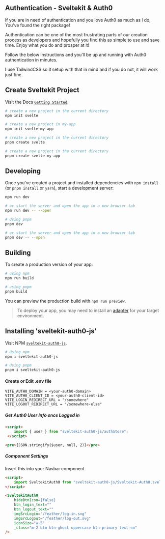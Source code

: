 ## Authentication - Sveltekit & Auth0

If you are in need of authentication and you love Auth0 as much as I do, You've found the right package!

Authentication can be one of the most frustrating parts of our creation process as developers and hopefully you find this as simple to use and save time.  Enjoy what you do and prosper at it!

Follow the below instructions and you'll be up and running with Auth0 authentication in minutes.

I use TailwindCSS so it setup with that in mind and if you do not, it will work just fine.

## Create Sveltekit Project

Visit the Docs [`Getting Started`](https://kit.svelte.dev/docs/introduction#getting-started).


```bash
# create a new project in the current directory
npm init svelte

# create a new project in my-app
npm init svelte my-app

# create a new project in the current directory
pnpm create svelte

# create a new project in the current directory
pnpm create svelte my-app

```

## Developing

Once you've created a project and installed dependencies with `npm install` (or `pnpm install` or `yarn`), start a development server:

```bash
npm run dev

# or start the server and open the app in a new browser tab
npm run dev -- --open

# Using pnpm
pnpm dev

# or start the server and open the app in a new browser tab
pnpm dev -- --open
```

## Building

To create a production version of your app:

```bash
# using npm
npm run build

# using pnpm
pnpm build
```

You can preview the production build with `npm run preview`.

> To deploy your app, you may need to install an [adapter](https://kit.svelte.dev/docs/adapters) for your target environment.

## Installing 'sveltekit-auth0-js'

Visit NPM [`sveltekit-auth0-js`](https://www.npmjs.com/package/sveltekit-auth0-js).


```bash
# Using npm
npm i sveltekit-auth0-js

# Using pnpm
pnpm i sveltekit-auth0-js
```

#### Create or Edit .env file

```env
VITE_AUTH0_DOMAIN = <your-auth0-domain>
VITE_AUTH0_CLIENT_ID = <your-auth0-client-id>
VITE_LOGIN_REDIRECT_URL = "/somewhere"
VITE_LOGOUT_REDIRECT_URL = "/somewhere-else"
```
##### Get Auth0 User Info once Logged in

```html
<script>
    import { user } from "sveltekit-auth0-js/authStore";
 </script>

<pre>{JSON.stringify($user, null, 2)}</pre>
```
##### Component Settings
Insert this into your Navbar component
```html
<script>
    import SveltekitAuth0 from "sveltekit-auth0-js/Sveltekit-Auth0.svelte";
</script>

<SveltekitAuth0
    hideBtnIcon={false}
    btn_login_text=""
    btn_logout_text=""
    imgSrcLogin="/feather/log-in.svg"
    imgSrcLogout="/feather/log-out.svg"
    iconSize="w-5"
    _class="m-2 btn btn-ghost uppercase btn-primary text-sm"
/>

```